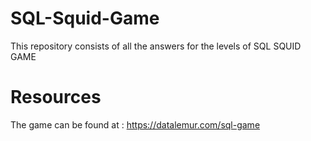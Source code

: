 # SQL-Squid-Game
This repository consists of all the answers for the levels of SQL SQUID GAME

# Resources
The game can be found at : https://datalemur.com/sql-game
